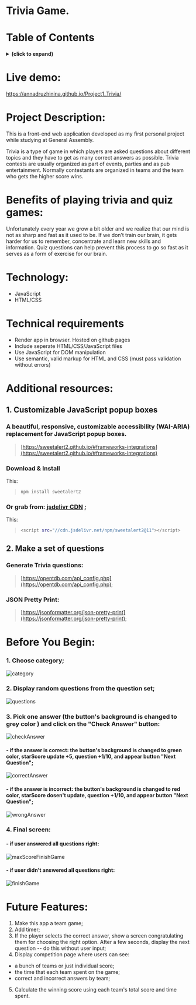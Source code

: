 # Trivia Game.

# Table of Contents

<details>
<summary><b>(click to expand)</b></summary>
<!-- MarkdownTOC -->
  
1. [Live demo](#liveDemo)
1. [Project Description](#description)
1. [Benefits of playing trivia and quiz games](#benefits)
1. [Technology](#technology)  
1. [Technical Requirements](#technicalRequirements)
1. [Additional resources](#resources) 
1. [Download Install](#downloadInstall)

<!-- /MarkdownTOC -->
</details>

<a id="liveDemo"></a>

# Live demo:

https://annadruzhinina.github.io/Project1_Trivia/

<a id="description"></a>

# Project Description:

This is a front-end web application developed as my first personal project while studying at General
Assembly.

Trivia is a type of game in which players are asked questions about different topics and they have to get as many correct answers as possible. Trivia contests are usually organized as part of events, parties and as pub entertainment. Normally contestants are organized in teams and the team who gets the higher score wins.

<a id="benefits"></a>

# Benefits of playing trivia and quiz games:

Unfortunately every year we grow a bit older and we realize that our mind is not as sharp and fast as it used to be. If we don’t train our brain, it gets harder for us to remember, concentrate and learn new skills and information.
Quiz questions can help prevent this process to go so fast as it serves as a form of exercise for our brain.

<a id="technology"></a>

# Technology:

- JavaScript
- HTML/CSS

<a id="technicalRequirements"></a>

# Technical requirements

- Render app in browser. Hosted on github pages
- Include seperate HTML/CSS/JavaScript files
- Use JavaScript for DOM manipulation
- Use semantic, valid markup for HTML and CSS (must pass validation without errors)

<a id="resources"></a>

# Additional resources:

## 1. Customizable JavaScript popup boxes

### A beautiful, responsive, customizable accessibility (WAI-ARIA) replacement for JavaScript popup boxes.

> [https://sweetalert2.github.io/#frameworks-integrations](https://sweetalert2.github.io/#frameworks-integrations)

### Download & Install

This:

> ```bash
> npm install sweetalert2
> ```

### Or grab from: [jsdelivr CDN](https://www.jsdelivr.com/package/npm/sweetalert2) ;

This:

> ```bash
> <script src="//cdn.jsdelivr.net/npm/sweetalert2@11"></script>
> ```

## 2. Make a set of questions

### Generate Trivia questions:

> [https://opentdb.com/api_config.php](https://opentdb.com/api_config.php);

### JSON Pretty Print:

> [https://jsonformatter.org/json-pretty-print](https://jsonformatter.org/json-pretty-print);

# Before You Begin:

### 1. Choose category;

![category](src/choose_category.jpg)<br>

### 2. Display random questions from the question set;<br>

![questions](src/question.jpg)<br>

### 3. Pick one answer (the button's background is changed to grey color ) and click on the "Check Answer" button:<br>

![checkAnswer](src/selected_question.jpg)<br>

#### - if the answer is correct: the button's background is changed to green color, starScore update +5, question +1/10, and appear button "Next Question";<br>

![correctAnswer](src/right_answer.jpg)<br>

#### - if the answer is incorrect: the button's background is changed to red color, starScore dosen't update, question +1/10, and appear button "Next Question";<br>

![wrongAnswer](src/wrong_answer.jpg)<br>

### 4. Final screen:<br>

#### - if user answered all questions right:

![maxScoreFinishGame](src/quiz_complete_maxScore.jpg)

#### - if user didn't answered all questions right:<br>

![finishGame](src/quiz_complete.jpg)<br>

# Future Features:

1. Make this app a team game;
2. Add timer;
3. If the player selects the correct answer, show a screen congratulating them for choosing the right option. After a few seconds, display the next question -- do this without user input;
4. Display competition page where users can see:

- a bunch of teams or just individual score;
- the time that each team spent on the game;
- correct and incorrect answers by team;

5. Calculate the winning score using each team's total score and time spent.

